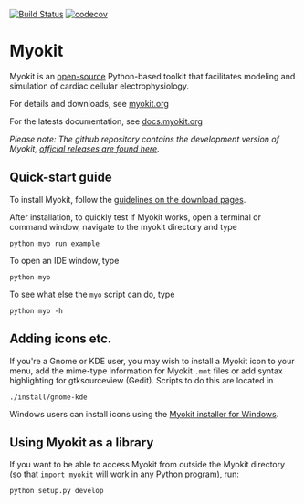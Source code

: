 [![Build Status](https://travis-ci.org/MichaelClerx/myokit.svg?branch=master)](https://travis-ci.org/MichaelClerx/myokit)
[![codecov](https://codecov.io/gh/MichaelClerx/myokit/branch/master/graph/badge.svg)](https://codecov.io/gh/MichaelClerx/myokit)

# Myokit

Myokit is an [open-source](LICENSE) Python-based toolkit that facilitates modeling and simulation of cardiac cellular electrophysiology.

For details and downloads, see [myokit.org](http://myokit.org)

For the latests documentation, see [docs.myokit.org](http://docs.myokit.org)

_Please note: The github repository contains the development version of Myokit, [official releases are found here](http://myokit.org)._

## Quick-start guide

To install Myokit, follow the [guidelines on the download pages](http://myokit.org/download).

After installation, to quickly test if Myokit works, open a terminal or command window, navigate to the myokit directory and type

    python myo run example
    
To open an IDE window, type

    python myo
    
To see what else the `myo` script can do, type

    python myo -h

## Adding icons etc.
If you're a Gnome or KDE user, you may wish to install a Myokit icon to your menu, add the mime-type information for Myokit `.mmt` files or add syntax highlighting for gtksourceview (Gedit). Scripts to do this are located in
    
    ./install/gnome-kde

Windows users can install icons using the [Myokit installer for Windows](http://myokit.org/windows).

## Using Myokit as a library
If you want to be able to access Myokit from outside the Myokit directory (so that `import myokit` will work in any Python program), run:

    python setup.py develop
